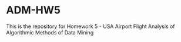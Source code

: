 # ADM-HW5
This is the repository for Homework 5 - USA Airport Flight Analysis of Algorithmic Methods of Data Mining
